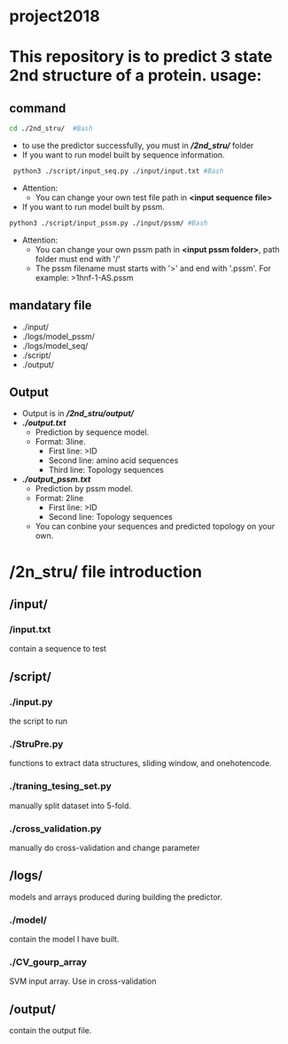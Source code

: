 project2018
============================================
 This repository is to predict 3 state 2nd structure of a protein.
usage:
=================================================
command
------------------------------------------------
```Bash
cd ./2nd_stru/	#Bash
```
* to use the predictor successfully, you must in ***/2nd_stru/*** folder
* If you want to run model built by sequence information.
```Bash
 python3 ./script/input_seq.py ./input/input.txt #Bash
```
* Attention:
	* You can change your own test file path in **\<input sequence file>**
* If you want to run model built by pssm.
```Bash
python3 ./script/input_pssm.py ./input/pssm/ #Bash
```
* Attention:
	* You can change your own pssm path in **\<input pssm folder>**, path folder must end with '/'
	* The pssm filename must starts with '>' and end with '.pssm'. For example: \>1hnf-1-AS.pssm

mandatary file
-------------------------------------------
* ./input/
* ./logs/model_pssm/<br>
* ./logs/model_seq/<br>
* ./script/<br>
* ./output/

Output
----------------------------------------------
* Output is in ***/2nd_stru/output/***
* ***./output.txt***
	* Prediction by sequence model.
	* Format: 3line.
		* First line: >ID
		* Second line: amino acid sequences
		* Third line: Topology sequences
* ***./output_pssm.txt***
	* Prediction by pssm model.
	* Format: 2line
		* First line: >ID
		* Second line: Topology sequences
	* You can conbine your sequences and predicted topology on your own.


# /2n_stru/ file introduction
## /input/ 
###  /input.txt
 contain a sequence to test<br>
## /script/
### ./input.py  
 the script to run<br>
### ./StruPre.py 
 functions to extract data structures, sliding window, and onehotencode.<br>
### ./traning_tesing_set.py
 manually split dataset into 5-fold.<br>
### ./cross_validation.py
 manually do cross-validation and change parameter <br>
## /logs/
 models and arrays produced during building the predictor.
### ./model/  
 contain the model I have built.<br>
### ./CV_gourp_array
 SVM input array. Use in cross-validation
## /output/
 contain the output file.

